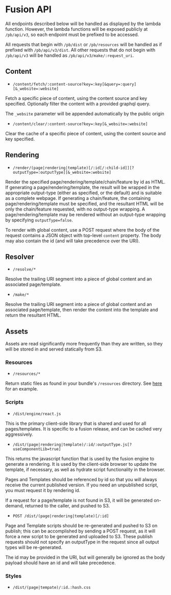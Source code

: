 # Fusion API

All endpoints described below will be handled as displayed by the lambda function. However, the lambda functions will be exposed publicly at `/pb/api/v3`, so each endpoint must be prefixed to be accessed.

All requests that begin with `/pb/dist` or `/pb/resources` will be handled as if prefixed with `/pb/api/v3/dist`. All other requests that do not begin with `/pb/api/v3` will be handled as `/pb/api/v3/make/:request_uri`.


## Content

-   `/content/fetch/:content-source?key=:key[&query=:query][&_website=:website]`

Fetch a specific piece of content, using the content source and key specified. Optionally filter the content with a provided graphql query.

The `_website` parameter will be appended automatically by the public origin

-   `/content/clear/:content-source?key=:key[&_website=:website]`

Clear the cache of a specific piece of content, using the content source and key specified.


## Rendering

-   `/render/(page|rendering|template)[/:id[/:child-id]][?outputType=:outputType][&_website=:website]`

Render the specified page/rendering/template/chain/feature by id as HTML. If generating a page/rendering/template, the result will be wrapped in the appropriate output-type (either as specified, or the default) and is suitable as a complete webpage. If generating a chain/feature, the containing page/rendering/template must be specified, and the resultant HTML will be only the chain/feature requested, with no output-type wrapping. A page/rendering/template may be rendered without an output-type wrapping by specifying `outputType=false`.

To render with global content, use a POST request where the body of the request contains a JSON object with top-level `content` property. The body may also contain the id (and will take precedence over the URI).


## Resolver

-   `/resolve/*`

Resolve the trailing URI segment into a piece of global content and an associated page/template.

-   `/make/*`

Resolve the trailing URI segment into a piece of global content and an associated page/template, then render the content into the template and return the resultant HTML.


## Assets

Assets are read significantly more frequently than they are written, so they will be stored in and served statically from S3.

### Resources

-   `/resources/*`

Return static files as found in your bundle's `/resources` directory. See [here](../engine/bundle/resources) for an example.

### Scripts

-   `/dist/engine/react.js`

This is the primary client-side library that is shared and used for all pages/templates. It is specific to a fusion release, and can be cached very aggressively.

-   `/dist/(page|rendering|template)/:id/:outputType.js[?useComponentLib=true]`

This returns the javascript function that is used by the fusion engine to generate a rendering. It is used by the client-side browser to update the template, if necessary, as well as hydrate script functionality in the browser.

Pages and Templates should be referenced by id so that you will always receive the current published version. If you need an unpublished script, you must request it by rendering id.

If a request for a page/template is not found in S3, it will be generated on-demand, returned to the caller, and pushed to S3.

-   `POST /dist/(page|rendering|template)[/:id]`

Page and Template scripts should be re-generated and pushed to S3 on publish; this can be accomplished by sending a POST request, as it will force a new script to be generated and uploaded to S3. These publish requests should not specify an outputType in the request since all output types will be re-generated.

The id may be provided in the URI, but will generally be ignored as the body payload should have an id and will take precedence.

### Styles

-   `/dist/(page|tempate)/:id.:hash.css`
